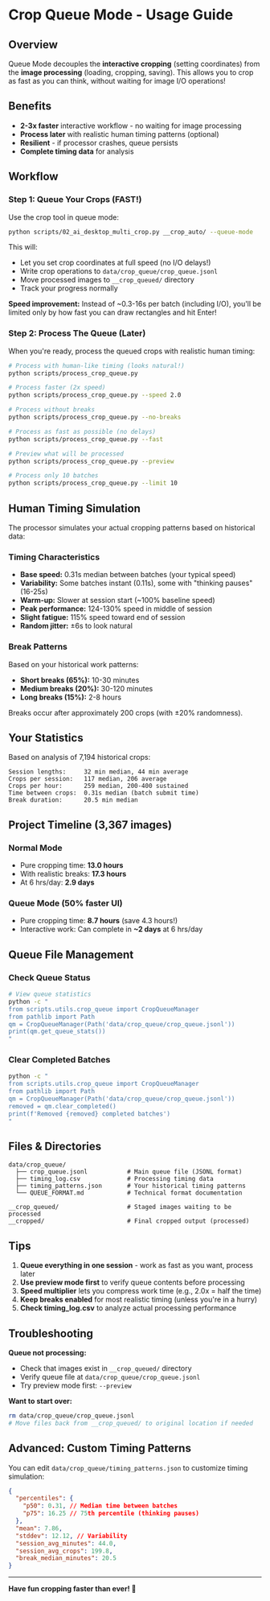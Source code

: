 # Crop Queue Mode - Usage Guide

## Overview

Queue Mode decouples the **interactive cropping** (setting coordinates) from the **image processing** (loading, cropping, saving). This allows you to crop as fast as you can think, without waiting for image I/O operations!

## Benefits

- **2-3x faster** interactive workflow - no waiting for image processing
- **Process later** with realistic human timing patterns (optional)
- **Resilient** - if processor crashes, queue persists
- **Complete timing data** for analysis

## Workflow

### Step 1: Queue Your Crops (FAST!)

Use the crop tool in queue mode:

```bash
python scripts/02_ai_desktop_multi_crop.py __crop_auto/ --queue-mode
```

This will:

- Let you set crop coordinates at full speed (no I/O delays!)
- Write crop operations to `data/crop_queue/crop_queue.jsonl`
- Move processed images to `__crop_queued/` directory
- Track your progress normally

**Speed improvement:** Instead of ~0.3-16s per batch (including I/O), you'll be limited only by how fast you can draw rectangles and hit Enter!

### Step 2: Process The Queue (Later)

When you're ready, process the queued crops with realistic human timing:

```bash
# Process with human-like timing (looks natural!)
python scripts/process_crop_queue.py

# Process faster (2x speed)
python scripts/process_crop_queue.py --speed 2.0

# Process without breaks
python scripts/process_crop_queue.py --no-breaks

# Process as fast as possible (no delays)
python scripts/process_crop_queue.py --fast

# Preview what will be processed
python scripts/process_crop_queue.py --preview

# Process only 10 batches
python scripts/process_crop_queue.py --limit 10
```

## Human Timing Simulation

The processor simulates your actual cropping patterns based on historical data:

### Timing Characteristics

- **Base speed:** 0.31s median between batches (your typical speed)
- **Variability:** Some batches instant (0.11s), some with "thinking pauses" (16-25s)
- **Warm-up:** Slower at session start (~100% baseline speed)
- **Peak performance:** 124-130% speed in middle of session
- **Slight fatigue:** 115% speed toward end of session
- **Random jitter:** ±6s to look natural

### Break Patterns

Based on your historical work patterns:

- **Short breaks (65%):** 10-30 minutes
- **Medium breaks (20%):** 30-120 minutes
- **Long breaks (15%):** 2-8 hours

Breaks occur after approximately 200 crops (with ±20% randomness).

## Your Statistics

Based on analysis of 7,194 historical crops:

```
Session lengths:     32 min median, 44 min average
Crops per session:   117 median, 206 average
Crops per hour:      259 median, 200-400 sustained
Time between crops:  0.31s median (batch submit time)
Break duration:      20.5 min median
```

## Project Timeline (3,367 images)

### Normal Mode

- Pure cropping time: **13.0 hours**
- With realistic breaks: **17.3 hours**
- At 6 hrs/day: **2.9 days**

### Queue Mode (50% faster UI)

- Pure cropping time: **8.7 hours** (save 4.3 hours!)
- Interactive work: Can complete in **~2 days** at 6 hrs/day

## Queue File Management

### Check Queue Status

```bash
# View queue statistics
python -c "
from scripts.utils.crop_queue import CropQueueManager
from pathlib import Path
qm = CropQueueManager(Path('data/crop_queue/crop_queue.jsonl'))
print(qm.get_queue_stats())
"
```

### Clear Completed Batches

```bash
python -c "
from scripts.utils.crop_queue import CropQueueManager
from pathlib import Path
qm = CropQueueManager(Path('data/crop_queue/crop_queue.jsonl'))
removed = qm.clear_completed()
print(f'Removed {removed} completed batches')
"
```

## Files & Directories

```
data/crop_queue/
  ├── crop_queue.jsonl           # Main queue file (JSONL format)
  ├── timing_log.csv             # Processing timing data
  ├── timing_patterns.json       # Your historical timing patterns
  └── QUEUE_FORMAT.md            # Technical format documentation

__crop_queued/                   # Staged images waiting to be processed
__cropped/                       # Final cropped output (processed)
```

## Tips

1. **Queue everything in one session** - work as fast as you want, process later
2. **Use preview mode first** to verify queue contents before processing
3. **Speed multiplier** lets you compress work time (e.g., 2.0x = half the time)
4. **Keep breaks enabled** for most realistic timing (unless you're in a hurry)
5. **Check timing_log.csv** to analyze actual processing performance

## Troubleshooting

**Queue not processing:**

- Check that images exist in `__crop_queued/` directory
- Verify queue file at `data/crop_queue/crop_queue.jsonl`
- Try preview mode first: `--preview`

**Want to start over:**

```bash
rm data/crop_queue/crop_queue.jsonl
# Move files back from __crop_queued/ to original location if needed
```

## Advanced: Custom Timing Patterns

You can edit `data/crop_queue/timing_patterns.json` to customize timing simulation:

```json
{
  "percentiles": {
    "p50": 0.31, // Median time between batches
    "p75": 16.25 // 75th percentile (thinking pauses)
  },
  "mean": 7.86,
  "stddev": 12.12, // Variability
  "session_avg_minutes": 44.0,
  "session_avg_crops": 199.8,
  "break_median_minutes": 20.5
}
```

---

**Have fun cropping faster than ever! 🚀**
